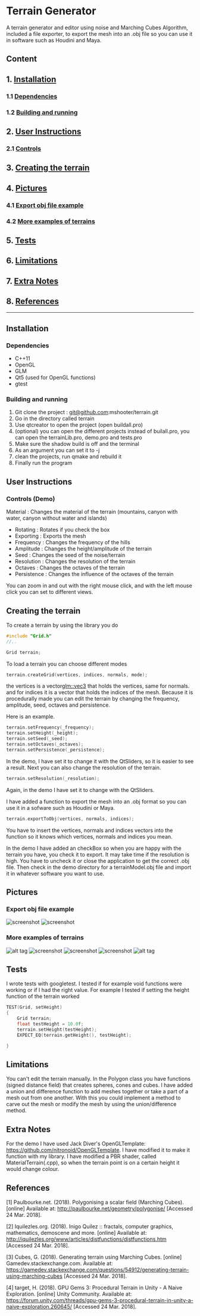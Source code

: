 # Terrain Generator

A terrain generator and editor using noise and Marching Cubes Algorithm, included a file exporter, to export the mesh into an .obj file so you can use it in software such as Houdini and Maya. 

## Content
## 1. **[Installation](#installation)**
### 1.1 **[Dependencies](#dependencies)**
### 1.2 **[Building and running](#building-and-running)**
## 2. **[User Instructions](#user-instructions)**
### 2.1 **[Controls](#controls)**
## 3. **[Creating the terrain](#creating-the-terrain)**
## 4. **[Pictures](#pictures)**
### 4.1 **[Export obj file example](#export-obj-file-example)**
### 4.2 **[More examples of terrains](#more-examples-of-terrains)**
## 5. **[Tests](#tests)**
## 6. **[Limitations](#limitations)**
## 7. **[Extra Notes](#extra-notes)**
## 8. **[References](#references)**
-------------------------------------------------------------
## **Installation**
### **Dependencies** 
* C++11
* OpenGL 
* GLM 
* Qt5 (used for OpenGL functions)
* gtest
### **Building and running** 
1. Git clone the project : git@github.com:mshooter/terrain.git 
2. Go in the directory called terrain 
3. Use qtcreator to open the project (open buildall.pro)
3. (optional) you can open the different projects instead of builall.pro, you can open the terrainLib.pro, demo.pro and tests.pro
4. Make sure the shadow build is off and the terminal 
5. As an argument you can set it to -j 
6. clean the projects, run qmake and rebuild it
7. Finally run the program
## **User Instructions** 
### Controls (Demo)
Material : Changes the material of the terrain (mountains, canyon with water, canyon without water and islands)

* Rotating : Rotates if you check the box 
* Exporting : Exports the mesh 
* Frequency : Changes the frequency of the hills
* Amplitude : Changes the height/amplitude of the terrain
* Seed : Changes the seed of the noise/terrain
* Resolution : Changes the resolution of the terrain
* Octaves : Changes the octaves of the terrain
* Persistence : Changes the influence of the octaves of the terrain 

You can zoom in and out with the right mouse click, and with the left mouse click you can set to different views.
## **Creating the terrain** 
To create a terrain by using the library you do 
```C++
#include "Grid.h"
//.. 

Grid terrain;
```
To load a terrain you can choose different modes
```c++
terrain.createGrid(vertices, indices, normals, mode);
```
the vertices is a vector<glm::vec3> that holds the vertices, same for normals. 
and for indices it is a vector<GLushort> that holds the indices of the mesh.
Because it is procedurally made you can edit the terrain by changing the frequency, amplitude, seed, octaves and persistence. 

Here is an example. 
```C++
terrain.setFrequency(_frequency);
terrain.setHeight(_height);
terrain.setSeed(_seed);
terrain.setOctaves(_octaves);
terrain.setPersistence(_persistence);
```
In the demo, I have set it to change it with the QtSliders, so it is easier to see a result.
Next you can also change the resolution of the terrain. 
```c++
terrain.setResolution(_resolution);
```
Again, in the demo I have set it to change with the QtSliders. 

I have added a function to export the mesh into an .obj format so you can use it in a sofware such as Houdini or Maya. 
```c++
terrain.exportToObj(vertices, normals, indices);
```
You have to insert the vertices, normals and indices vectors into the function so it knows which vertices, normals and indices you mean. 

In the demo I have added an checkBox so when you are happy with the terrain you have, you check it to export. It may take time if the resolution is high. You have to uncheck it or close the application to get the correct .obj file. 
Then check in the demo directory for a terrainModel.obj file and import it in whatever software you want to use.
## **Pictures**
### **Export obj file example**
![screenshot](https://github.com/mshooter/terrain/blob/master/READMEImages/Houdini_0.png)
![screenshot](https://github.com/mshooter/terrain/blob/master/READMEImages/Houdini_02.png)
### **More examples of terrains**
![alt tag](https://github.com/mshooter/terrain/blob/master/READMEImages/mountain.png)
![screenshot](https://github.com/mshooter/terrain/blob/master/READMEImages/canyon.png)
![screenshot](https://github.com/mshooter/terrain/blob/master/READMEImages/Island.png)
![screenshot](https://github.com/mshooter/terrain/blob/master/READMEImages/Canyon2.png)
![alt tag](https://github.com/mshooter/terrain/blob/master/READMEImages/Caves.png)
## Tests
I wrote tests with googletest. I tested if for example void functions were working or if I had the right value. 
For example I tested if setting the height function of the terrain worked 
```c++
TEST(Grid, setHeight)
{
    Grid terrain;
    float testHeight = 10.0f;
    terrain.setHeight(testHeight);
    EXPECT_EQ(terrain.getHeight(), testHeight);

}
```
## **Limitations** 
You can't edit the terrain manually. In the Polygon class you have functions (signed distance field) that creates spheres, cones and cubes. I have added a union and difference function to add meshes together or take a part of a mesh out from one another. With this you could implement a method to carve out the mesh or modify the mesh by using the union/difference method.
## **Extra Notes** 
For the demo I have used Jack Diver's OpenGLTemplate: https://github.com/nitronoid/OpenGLTemplate. I have modified it to make it function with my library. I have modified a PBR shader, called MaterialTerrain(.cpp), so when the terrain point is on a certain height it would change colour. 
## **References** 
[1] Paulbourke.net. (2018). Polygonising a scalar field (Marching Cubes). [online] Available at: http://paulbourke.net/geometry/polygonise/ [Accessed 24 Mar. 2018].

[2] Iquilezles.org. (2018). Inigo Quilez :: fractals, computer graphics, mathematics, demoscene and more. [online] Available at: http://iquilezles.org/www/articles/distfunctions/distfunctions.htm [Accessed 24 Mar. 2018].

[3] Cubes, G. (2018). Generating terrain using Marching Cubes. [online] Gamedev.stackexchange.com. Available at: https://gamedev.stackexchange.com/questions/54912/generating-terrain-using-marching-cubes [Accessed 24 Mar. 2018].

[4] target, H. (2018). GPU Gems 3: Procedural Terrain in Unity - A Naive Exploration. [online] Unity Community. Available at: https://forum.unity.com/threads/gpu-gems-3-procedural-terrain-in-unity-a-naive-exploration.260645/ [Accessed 24 Mar. 2018].

